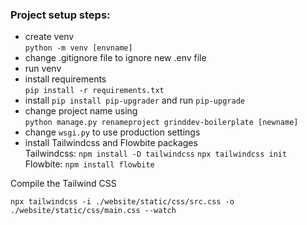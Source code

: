 <h3>Project setup steps:</h3>

- create venv <br> ```python -m venv [envname]```
- change .gitignore file to ignore new .env file
- run venv
- install requirements <br> ```pip install -r requirements.txt```
- install ```pip install pip-upgrader``` and run ```pip-upgrade```
- change project name using <br> ```python manage.py renameproject grinddev-boilerplate [newname]```
- change ```wsgi.py``` to use production settings
- install Tailwindcss and Flowbite packages <br>
Tailwindcss:
```npm install -D tailwindcss```
```npx tailwindcss init```<br>
Flowbite:
```npm install flowbite```


Compile the Tailwind CSS

```
npx tailwindcss -i ./website/static/css/src.css -o ./website/static/css/main.css --watch
```